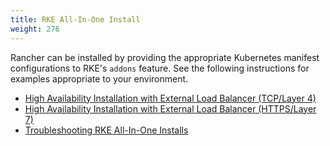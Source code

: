 ```yaml
---
title: RKE All-In-One Install
weight: 276
---
```


Rancher can be installed by providing the appropriate Kubernetes manifest configurations to RKE's `addons` feature. See the following instructions for examples appropriate to your environment.

* [High Availability Installation with External Load Balancer (TCP/Layer 4)](layer-4-lb/)
* [High Availability Installation with External Load Balancer (HTTPS/Layer 7)](layer-7-lb/)
* [Troubleshooting RKE All-In-One Installs](troubleshooting/)
